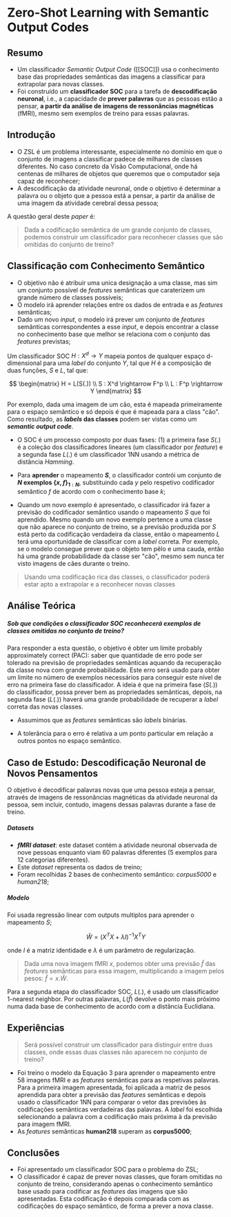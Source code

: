 # Zero-Shot Learning with Semantic Output Codes

## Resumo

* Um classificador *Semantic Output Code* ([[SOC]]) usa o conhecimento base das propriedades semânticas das imagens a classificar para extrapolar para novas classes.
* Foi construído um **classificador SOC** para a tarefa de **descodificação neuronal**, i.e., a capacidade de **prever palavras** que as pessoas estão a pensar, **a partir da análise de imagens de ressonâncias magnéticas** (fMRI), mesmo sem exemplos de treino para essas palavras.


## Introdução

* O ZSL é um problema interessante, especialmente no domínio em que o conjunto de imagens a classificar padece de milhares de classes diferentes. No caso concreto da Visão Computacional, onde há centenas de milhares de objetos que queremos que o computador seja capaz de reconhecer;
* A descodificação da atividade neuronal, onde o objetivo é determinar a palavra ou o objeto que a pessoa está a pensar, a partir da análise de uma imagem da atividade cerebral dessa pessoa;
  
A questão geral deste *paper* é:
> Dada a codificação semântica de um grande conjunto de classes, podemos construir um classificador para reconhecer classes que são omitidas do conjunto de treino?

## Classificação com Conhecimento Semântico

* O objetivo não é atribuir uma unica designação a uma classe, mas sim um conjunto possível de *features* semânticas que caraterizem um grande número de classes possíveis;
* O modelo irá aprender relações entre os dados de entrada e as *features* semânticas;
* Dado um novo *input*, o modelo irá prever um conjunto de *features* semânticas correspondentes a esse *input*, e depois encontrar a classe no conhecimento base que melhor se relaciona com o conjunto das *features* previstas;

Um classificador SOC $H:X^d \rightarrow Y$ mapeia pontos de qualquer espaço d-dimensional para uma *label* do conjunto $Y$, tal que $H$ é a composição de duas funções, $S$ e $L$, tal que:

$$
\begin{matrix}
 H = L(S(.)) \\ S : X^d \rightarrow F^p \\ L : F^p \rightarrow Y
\end{matrix}
$$

Por exemplo, dada uma imagem de um cão, esta é mapeada primeiramente para o espaço semântico e só depois é que é mapeada para a class "cão". Como resultado, as ***labels* das classes** podem ser vistas como um ***semantic output code***.

* O SOC é um processo composto por duas fases: (1) a primeira fase $S(.)$ é a coleção dos classificadores lineares (um classificador por *feature*) e a segunda fase $L(.)$ é um classificador 1NN usando a métrica de distância *Hamming*.

* Para **aprender** o mapeamento **$S$**, o classificador contrói um conjunto de **$N$ exemplos $\{x,f\}_{1:N}$**, substituindo cada $y$ pelo respetivo codificador semântico $f$ de acordo com o conhecimento base $k$;
  
* Quando um novo exemplo é apresentado, o classificador irá fazer a previsão do codificador semântico usando o mapeamento $S$ que foi aprendido. Mesmo quando um novo exemplo pertence a uma classe que não aparece no conjunto de treino, se a previsão produzida por $S$ está perto da codificação verdadeira da classe, então o mapeamento $L$ terá uma oportunidade de classificar com a *label* correta. Por exemplo, se o modelo consegue prever que o objeto tem pêlo e uma cauda, então há uma grande probabilidade da classe ser "cão", mesmo sem nunca ter visto imagens de cães durante o treino.

> Usando uma codificação rica das classes, o classificador poderá estar apto a extrapolar e a reconhecer novas classes

## Análise Teórica

##### Sob que condições o classificador SOC reconhecerá exemplos de classes omitidas no conjunto de treino?

Para responder a esta questão, o objetivo é obter um limite probably approximately correct (PAC): saber que quantidade de erro pode ser tolerado na previsão de propriedades semânticas aquando da recuperação da classe nova com grande probabilidade.
Este erro será usado para obter um limite no número de exemplos necessários para conseguir este nível de erro na primeira fase do classificador. A ideia é que na primeira fase ($S(.)$) do classificador, possa prever bem as propriedades semânticas, depois, na segunda fase ($L(.)$) haverá uma grande probabilidade de recuperar a *label* correta das novas classes.

* Assumimos que as *features* semânticas são *labels* binárias.

* A tolerância para o erro é relativa a um ponto particular em relação a outros pontos no espaço semântico.

## Caso de Estudo: Descodificação Neuronal de Novos Pensamentos

O objetivo é decodificar palavras novas que uma pessoa esteja a pensar, através de imagens de ressonâncias magnéticas da atividade neuronal da pessoa, sem incluir, contudo, imagens dessas palavras durante a fase de treino.

##### Datasets
* ***fMRI dataset***: este dataset contém a atividade neuronal observada de nove pessoas enquanto viam 60 palavras diferentes (5 exemplos para 12 categorias diferentes).
* Este *dataset* representa os dados de treino;
* Foram recolhidas 2 bases de conhecimento semântico: *corpus5000* e *human218*;
  
##### Modelo

Foi usada regressão linear com outputs multiplos para aprender o mapeamento $S$;

$$
\hat{W} = (X^TX+\lambda I)^{-1}X^TY
$$

onde $I$ é a matriz identidade e $\lambda$ é um parâmetro de regularização. 

> Dada uma nova imagem fMRI $x$, podemos obter uma previsão $\hat{f}$ das *features* semânticas para essa imagem, multiplicando a imagem pelos pesos: $\hat{f} = x.\hat{W}$.

Para a segunda etapa do classificador SOC, $L(.)$, é usado um classificador 1-nearest neighbor. Por outras palavras, $L(\hat{f})$ devolve o ponto mais próximo numa dada base de conhecimento de acordo com a distância Euclidiana.

## Experiências

> Será possível construir um classificador para distinguir entre duas classes, onde essas duas classes não aparecem no conjunto de treino?

* Foi treino o modelo da Equação 3 para aprender o mapeamento entre 58 imagens fMRI e as *features* semânticas para as respetivas palavras. Para a primeira imagem apresentada, foi aplicada a matriz de pesos aprendida para obter a previsão das *features* semânticas e depois usado o classificador 1NN para comparar o vetor das previsões às codificações semânticas verdadeiras das palavras. A *label* foi escolhida selecionando a palavra com a codificação mais próxima à da previsão para imagem fMRI.
* As *features* semânticas **human218** superam as **corpus5000**;
  

## Conclusões

* Foi apresentado um classificador SOC para o problema do ZSL;
* O classificador é capaz de prever novas classes, que foram omitidas no conjunto de treino, considerando apenas o conhecimento semântico base usado para codificar as *features* das imagens que são apresentadas. Esta codificação é depois comparada com as codificações do espaço semântico, de forma a prever a nova classe.





